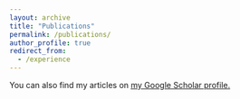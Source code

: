 ```yaml
---
layout: archive
title: "Publications"
permalink: /publications/
author_profile: true
redirect_from:
  - /experience
---
```


<p>
  You can also find my articles on <u><a href="{{https://scholar.google.com/citations?user=tcOO28oAAAAJ&hl=en}}">my Google Scholar profile</a>.</u>
</p>

